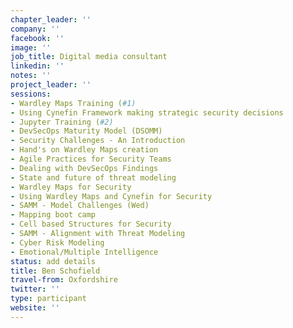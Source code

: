 ```yaml
---
chapter_leader: ''
company: ''
facebook: ''
image: ''
job_title: Digital media consultant
linkedin: ''
notes: ''
project_leader: ''
sessions:
- Wardley Maps Training (#1)
- Using Cynefin Framework making strategic security decisions
- Jupyter Training (#2)
- DevSecOps Maturity Model (DSOMM)
- Security Challenges - An Introduction
- Hand's on Wardley Maps creation
- Agile Practices for Security Teams
- Dealing with DevSecOps Findings
- State and future of threat modeling
- Wardley Maps for Security
- Using Wardley Maps and Cynefin for Security
- SAMM - Model Challenges (Wed)
- Mapping boot camp
- Cell based Structures for Security
- SAMM - Alignment with Threat Modeling
- Cyber Risk Modeling
- Emotional/Multiple Intelligence
status: add details
title: Ben Schofield
travel-from: Oxfordshire
twitter: ''
type: participant
website: ''
---
```


<!-- put more details about participant here -->
